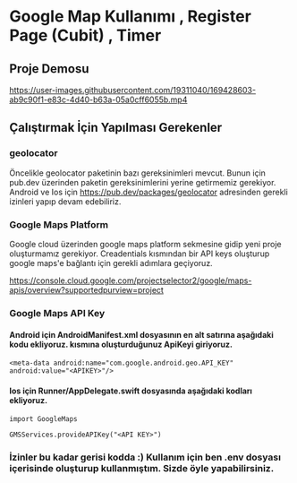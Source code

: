 # Google Map Kullanımı , Register Page (Cubit) , Timer 

## Proje Demosu

https://user-images.githubusercontent.com/19311040/169428603-ab9c90f1-e83c-4d40-b63a-05a0cff6055b.mp4


## Çalıştırmak İçin Yapılması Gerekenler

### geolocator

Öncelikle geolocator paketinin bazı gereksinimleri mevcut. Bunun için pub.dev üzerinden paketin gereksinimlerini yerine getirmemiz gerekiyor.
Android ve Ios için https://pub.dev/packages/geolocator adresinden gerekli izinleri yapıp devam edebiliriz.

### Google Maps Platform

Google cloud üzerinden google maps platform sekmesine gidip yeni proje oluşturmamız gerekiyor.
Creadentials kısmından bir API keys oluşturup google maps'e bağlantı için gerekli adımlara geçiyoruz.

https://console.cloud.google.com/projectselector2/google/maps-apis/overview?supportedpurview=project


### Google Maps API Key

#### Android için AndroidManifest.xml dosyasının en alt satırına aşağıdaki kodu ekliyoruz. <APIKEY> kısmına oluşturduğunuz ApiKeyi giriyoruz.
  
`<meta-data android:name="com.google.android.geo.API_KEY" android:value="<APIKEY>"/>`

#### Ios için Runner/AppDelegate.swift dosyasında aşağıdaki kodları ekliyoruz.
  
   `import GoogleMaps`





  
  `GMSServices.provideAPIKey("<API KEY>")`
  
   
  ### İzinler bu kadar gerisi kodda :) Kullanım için ben .env dosyası içerisinde oluşturup kullanmıştım. Sizde öyle yapabilirsiniz.
